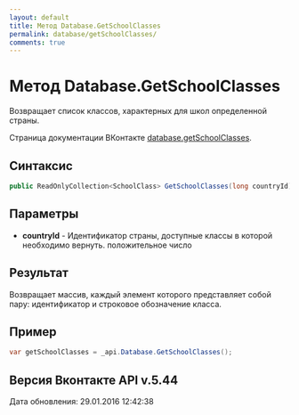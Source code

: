 ```yaml
---
layout: default
title: Метод Database.GetSchoolClasses
permalink: database/getSchoolClasses/
comments: true
---
```

# Метод Database.GetSchoolClasses
Возвращает список классов, характерных для школ определенной страны.

Страница документации ВКонтакте [database.getSchoolClasses](https://vk.com/dev/database.getSchoolClasses).

## Синтаксис
``` csharp
public ReadOnlyCollection<SchoolClass> GetSchoolClasses(long countryId)
```

## Параметры
+ **countryId** - Идентификатор страны, доступные классы в которой необходимо вернуть. положительное число

## Результат
Возвращает массив, каждый элемент которого представляет собой пару: идентификатор и строковое обозначение класса.

## Пример
``` csharp
var getSchoolClasses = _api.Database.GetSchoolClasses();
```

## Версия Вконтакте API v.5.44
Дата обновления: 29.01.2016 12:42:38
